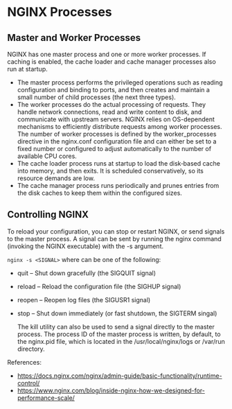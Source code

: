 # NGINX Processes

## Master and Worker Processes
  NGINX has one master process and one or more worker processes. If caching is enabled, the cache loader and cache manager processes also run at startup.
  
* The master process performs the privileged operations such as reading configuration and binding to ports, and then creates and maintain a small number of child processes (the next three types).
* The worker processes do the actual processing of requests. They handle network connections, read and write content to disk, and communicate with upstream servers. NGINX relies on OS-dependent mechanisms to efficiently distribute requests among worker processes. The number of worker processes is defined by the worker_processes directive in the nginx.conf configuration file and can either be set to a fixed number or configured to adjust automatically to the number of available CPU cores.
* The cache loader process runs at startup to load the disk‑based cache into memory, and then exits. It is scheduled conservatively, so its resource demands are low.
* The cache manager process runs periodically and prunes entries from the disk caches to keep them within the configured sizes.



## Controlling NGINX
To reload your configuration, you can stop or restart NGINX, or send signals to the master process. A signal can be sent by running the nginx command (invoking the NGINX executable) with the -s argument.

`nginx -s <SIGNAL>`
where <SIGNAL> can be one of the following:

* quit – Shut down gracefully (the SIGQUIT signal)
* reload – Reload the configuration file (the SIGHUP signal)
* reopen – Reopen log files (the SIGUSR1 signal)
* stop – Shut down immediately (or fast shutdown, the SIGTERM singal)

  The kill utility can also be used to send a signal directly to the master process. The process ID of the master process is written, by default, to the nginx.pid file, which is located in the /usr/local/nginx/logs or /var/run directory.




References: 
* https://docs.nginx.com/nginx/admin-guide/basic-functionality/runtime-control/
* https://www.nginx.com/blog/inside-nginx-how-we-designed-for-performance-scale/

